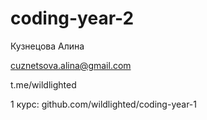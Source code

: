 # coding-year-2

Кузнецова Алина 

cuznetsova.alina@gmail.com

t.me/wildlighted 

1 курс: github.com/wildlighted/coding-year-1
